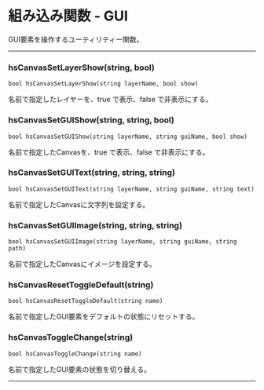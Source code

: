 
# 組み込み関数 - GUI

GUI要素を操作するユーティリティー関数。


***


### hsCanvasSetLayerShow(string, bool)
`bool hsCanvasSetLayerShow(string layerName, bool show)`

名前で指定したレイヤーを、true で表示、false で非表示にする。

### hsCanvasSetGUIShow(string, string, bool)
`bool hsCanvasSetGUIShow(string layerName, string guiName, bool show)`

名前で指定したCanvasを、true で表示、false で非表示にする。

### hsCanvasSetGUIText(string, string, string)
`bool hsCanvasSetGUIText(string layerName, string guiName, string text)`

名前で指定したCanvasに文字列を設定する。

### hsCanvasSetGUIImage(string, string, string)
`bool hsCanvasSetGUIImage(string layerName, string guiName, string path)`

名前で指定したCanvasにイメージを設定する。

### hsCanvasResetToggleDefault(string)
`bool hsCanvasResetToggleDefault(string name)`

名前で指定したGUI要素をデフォルトの状態にリセットする。

### hsCanvasToggleChange(string)
`bool hsCanvasToggleChange(string name)`

名前で指定したGUI要素の状態を切り替える。


***
